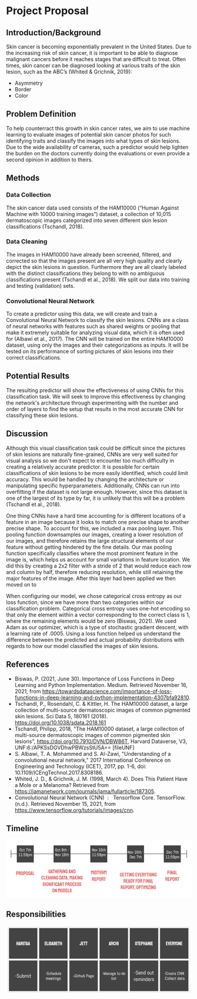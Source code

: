 
# Project Proposal

## Introduction/Background
Skin cancer is becoming exponentially prevalent in the United States. Due to the increasing risk of skin cancer, it is important to be able to diagnose malignant cancers before it reaches stages that are difficult to treat. Often times, skin cancer can be diagnosed looking at various traits of the skin lesion, such as the ABC’s (Whited & Grichnik, 2019):  

* Asymmetry
* Border
* Color

## Problem Definition
To help counterract this growth in skin cancer rates, we aim to use machine learning to evaluate images of potential skin cancer photos for such identifying traits and classify the images into what types of skin lesions. Due to the wide availability of cameras, such a predictor would help lighten the burden on the doctors currently doing the evaluations or even provide a second opinion in addition to theirs.

## Methods

### Data Collection
The skin cancer data used consists of the HAM10000 (“Human Against Machine with 10000 training images”) dataset, a collection of 10,015 dermatoscopic images categorized into seven different skin lesion classifications (Tschandl, 2018).

### Data Cleaning
The images in HAM10000 have already been screened, filtered, and corrected so that the images present are all very high quality and clearly depict the skin lesions in question. Furthermore they are all clearly labeled with the distinct classifications they belong to with no ambiguous classifications present (Tschandl et al., 2018). We split our data into training and testing (validation) sets.

### Convolutional Neural Network
To create a predictor using this data, we will create and train a Convolutional Neural Network to classify the skin lesions. CNNs are a class of neural networks with features such as shared weights or pooling that make it extremely suitable for analyzing visual data, which it is often used for (Albawi et al., 2017). The CNN will be trained on the entire HAM10000 dataset, using only the images and their categorizations as inputs. It will be tested on its performance of sorting pictures of skin lesions into their correct classifications.

## Potential Results
The resulting predictor will show the effectiveness of using CNNs for this classification task. We will seek to improve this effectiveness by changing the network's architecture through experimenting with the number and order of layers to find the setup that results in the most accurate CNN for classifying these skin lesions.

## Discussion
Although this visual classification task could be difficult since the pictures of skin lesions are naturally fine-grained, CNNs are very well suited for visual analysis so we don't expect to encounter too much difficulty in creating a relatively accurate predictor. It is possible for certain classifications of skin lesions to be more easily identified, which could limit accuracy. This would be handled by changing the architecture or manipulating specific hyperparameters. Additionally, CNNs can run into overfitting if the dataset is not large enough. However, since this dataset is one of the largest of its type by far, it is unlikely that this will be a problem (Tschandl et al., 2018).

One thing CNNs have a hard time accounting for is different locations of a feature in an image because it looks to match one precise shape to another precise shape. To account for this, we included a max pooling layer. This pooling function downsamples our images, creating a lower resolution of our images, and therefore retains the large structural elements of our feature without getting hindered by the fine details. Our max pooling function specifically classifies where the most prominent feature in the image is, which helps us account for small variations in feature location. We did this by creating a 2x2 filter with a stride of 2 that would reduce each row and column by half, therefore reducing resolution, while still retaining the major features of the image. After this layer had been applied we then moved on to 

When configuring our model, we chose categorical cross entropy as our loss function, since we have more than two categories within our classification problem. Categorical cross entropy uses one-hot encoding so that only the element within a vector corresponding to the correct class is 1, where the remaining elements would be zero (Biswas, 2021). We used Adam as our optimizer, which is a type of stochastic gradient descent, with a learning rate of .0005. Using a loss function helped us understand the difference between the predicted and actual probability distributions with regards to how our model classified the images of skin lesions.

## References
* Biswas, P. (2021, June 30). Importance of Loss Functions in Deep Learning and Python Implementation. Medium. Retrieved November 16, 2021, from https://towardsdatascience.com/importance-of-loss-functions-in-deep-learning-and-python-implementation-4307bfa92810. 
* Tschandl, P., Rosendahl, C. & Kittler, H. The HAM10000 dataset, a large collection of multi-source dermatoscopic images of common pigmented skin lesions. Sci Data 5, 180161 (2018). https://doi.org/10.1038/sdata.2018.161
* Tschandl, Philipp, 2018, "The HAM10000 dataset, a large collection of multi-source dermatoscopic images of common pigmented skin lesions", https://doi.org/10.7910/DVN/DBW86T, Harvard Dataverse, V3, UNF:6:/APKSsDGVDhwPBWzsStU5A== [fileUNF]
* S. Albawi, T. A. Mohammed and S. Al-Zawi, "Understanding of a convolutional neural network," 2017 International Conference on Engineering and Technology (ICET), 2017, pp. 1-6, doi: 10.1109/ICEngTechnol.2017.8308186.
* Whited, J. D., & Grichnik, J. M. (1998, March 4). Does This Patient Have a Mole or a Melanoma? Retrieved from https://jamanetwork.com/journals/jama/fullarticle/187305. 
* Convolutional Neural Network (CNN) &nbsp;: &nbsp; Tensorflow Core. TensorFlow. (n.d.). Retrieved November 15, 2021, from https://www.tensorflow.org/tutorials/images/cnn. 

## Timeline
![timeline](/assets/timeline.png)

## Responsibilities
![responsibilities](/assets/responsibilities.PNG)
